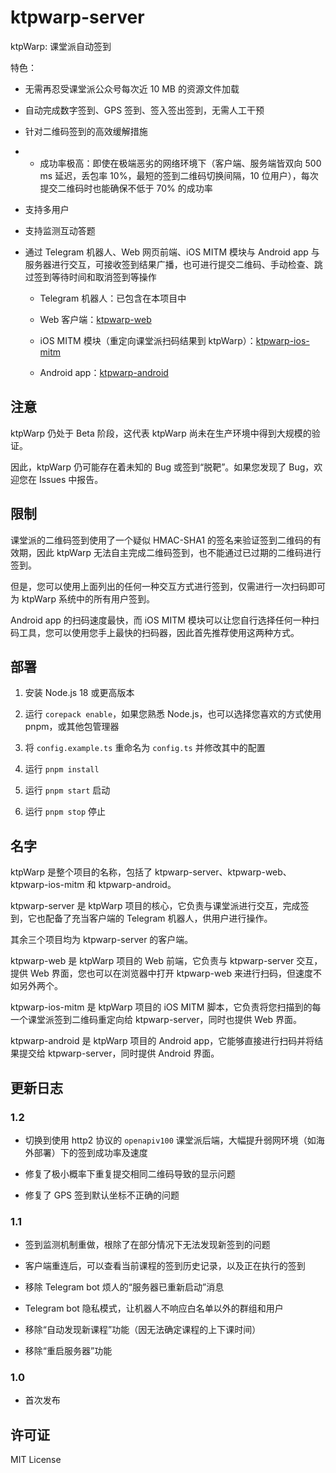 # ktpwarp-server

ktpWarp: 课堂派自动签到

特色：

- 无需再忍受课堂派公众号每次近 10 MB 的资源文件加载

- 自动完成数字签到、GPS 签到、签入签出签到，无需人工干预

- 针对二维码签到的高效缓解措施

- - 成功率极高：即使在极端恶劣的网络环境下（客户端、服务端皆双向 500 ms 延迟，丢包率 10%，最短的签到二维码切换间隔，10 位用户），每次提交二维码时也能确保不低于 70% 的成功率

- 支持多用户

- 支持监测互动答题

- 通过 Telegram 机器人、Web 网页前端、iOS MITM 模块与 Android app 与服务器进行交互，可接收签到结果广播，也可进行提交二维码、手动检查、跳过签到等待时间和取消签到等操作

  - Telegram 机器人：已包含在本项目中

  - Web 客户端：[ktpwarp-web](https://github.com/celesWuff/ktpwarp-web)

  - iOS MITM 模块（重定向课堂派扫码结果到 ktpWarp）：[ktpwarp-ios-mitm](https://github.com/celesWuff/ktpwarp-ios-mitm)

  - Android app：[ktpwarp-android](https://github.com/celesWuff/ktpwarp-android)

## 注意

ktpWarp 仍处于 Beta 阶段，这代表 ktpWarp 尚未在生产环境中得到大规模的验证。

因此，ktpWarp 仍可能存在着未知的 Bug 或签到“脱靶”。如果您发现了 Bug，欢迎您在 Issues 中报告。

## 限制

课堂派的二维码签到使用了一个疑似 HMAC-SHA1 的签名来验证签到二维码的有效期，因此 ktpWarp 无法自主完成二维码签到，也不能通过已过期的二维码进行签到。

但是，您可以使用上面列出的任何一种交互方式进行签到，仅需进行一次扫码即可为 ktpWarp 系统中的所有用户签到。

Android app 的扫码速度最快，而 iOS MITM 模块可以让您自行选择任何一种扫码工具，您可以使用您手上最快的扫码器，因此首先推荐使用这两种方式。

## 部署

1. 安装 Node.js 18 或更高版本

2. 运行 `corepack enable`，如果您熟悉 Node.js，也可以选择您喜欢的方式使用 pnpm，或其他包管理器

3. 将 `config.example.ts` 重命名为 `config.ts` 并修改其中的配置

3. 运行 `pnpm install`

4. 运行 `pnpm start` 启动

5. 运行 `pnpm stop` 停止

## 名字

ktpWarp 是整个项目的名称，包括了 ktpwarp-server、ktpwarp-web、ktpwarp-ios-mitm 和 ktpwarp-android。

ktpwarp-server 是 ktpWarp 项目的核心，它负责与课堂派进行交互，完成签到，它也配备了充当客户端的 Telegram 机器人，供用户进行操作。

其余三个项目均为 ktpwarp-server 的客户端。

ktpwarp-web 是 ktpWarp 项目的 Web 前端，它负责与 ktpwarp-server 交互，提供 Web 界面，您也可以在浏览器中打开 ktpwarp-web 来进行扫码，但速度不如另外两个。

ktpwarp-ios-mitm 是 ktpWarp 项目的 iOS MITM 脚本，它负责将您扫描到的每一个课堂派签到二维码重定向给 ktpwarp-server，同时也提供 Web 界面。

ktpwarp-android 是 ktpWarp 项目的 Android app，它能够直接进行扫码并将结果提交给 ktpwarp-server，同时提供 Android 界面。

## 更新日志

### 1.2

- 切换到使用 http2 协议的 `openapiv100` 课堂派后端，大幅提升弱网环境（如海外部署）下的签到成功率及速度

- 修复了极小概率下重复提交相同二维码导致的显示问题

- 修复了 GPS 签到默认坐标不正确的问题

### 1.1

- 签到监测机制重做，根除了在部分情况下无法发现新签到的问题

- 客户端重连后，可以查看当前课程的签到历史记录，以及正在执行的签到

- 移除 Telegram bot 烦人的“服务器已重新启动”消息

- Telegram bot 隐私模式，让机器人不响应白名单以外的群组和用户

- 移除“自动发现新课程”功能（因无法确定课程的上下课时间）

- 移除“重启服务器”功能

### 1.0

- 首次发布

## 许可证

MIT License
